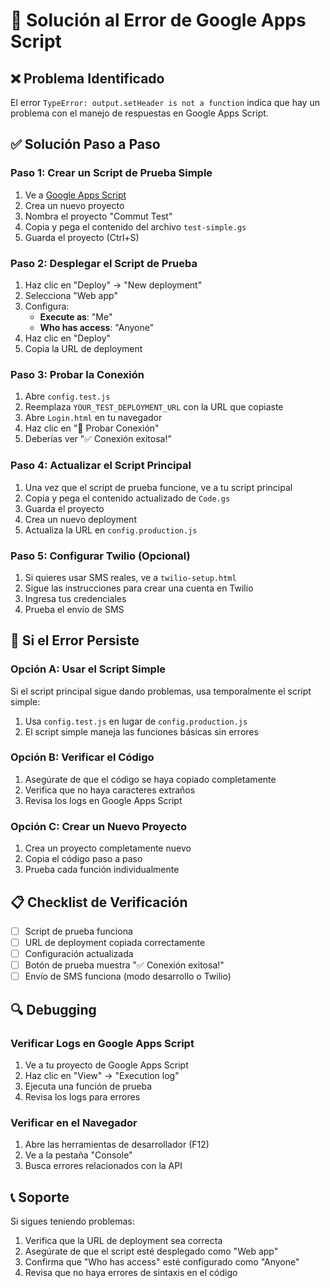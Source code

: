 # 🔧 Solución al Error de Google Apps Script

## ❌ Problema Identificado
El error `TypeError: output.setHeader is not a function` indica que hay un problema con el manejo de respuestas en Google Apps Script.

## ✅ Solución Paso a Paso

### Paso 1: Crear un Script de Prueba Simple
1. Ve a [Google Apps Script](https://script.google.com/)
2. Crea un nuevo proyecto
3. Nombra el proyecto "Commut Test"
4. Copia y pega el contenido del archivo `test-simple.gs`
5. Guarda el proyecto (Ctrl+S)

### Paso 2: Desplegar el Script de Prueba
1. Haz clic en "Deploy" → "New deployment"
2. Selecciona "Web app"
3. Configura:
   - **Execute as**: "Me"
   - **Who has access**: "Anyone"
4. Haz clic en "Deploy"
5. Copia la URL de deployment

### Paso 3: Probar la Conexión
1. Abre `config.test.js`
2. Reemplaza `YOUR_TEST_DEPLOYMENT_URL` con la URL que copiaste
3. Abre `Login.html` en tu navegador
4. Haz clic en "🔧 Probar Conexión"
5. Deberías ver "✅ Conexión exitosa!"

### Paso 4: Actualizar el Script Principal
1. Una vez que el script de prueba funcione, ve a tu script principal
2. Copia y pega el contenido actualizado de `Code.gs`
3. Guarda el proyecto
4. Crea un nuevo deployment
5. Actualiza la URL en `config.production.js`

### Paso 5: Configurar Twilio (Opcional)
1. Si quieres usar SMS reales, ve a `twilio-setup.html`
2. Sigue las instrucciones para crear una cuenta en Twilio
3. Ingresa tus credenciales
4. Prueba el envío de SMS

## 🚨 Si el Error Persiste

### Opción A: Usar el Script Simple
Si el script principal sigue dando problemas, usa temporalmente el script simple:
1. Usa `config.test.js` en lugar de `config.production.js`
2. El script simple maneja las funciones básicas sin errores

### Opción B: Verificar el Código
1. Asegúrate de que el código se haya copiado completamente
2. Verifica que no haya caracteres extraños
3. Revisa los logs en Google Apps Script

### Opción C: Crear un Nuevo Proyecto
1. Crea un proyecto completamente nuevo
2. Copia el código paso a paso
3. Prueba cada función individualmente

## 📋 Checklist de Verificación

- [ ] Script de prueba funciona
- [ ] URL de deployment copiada correctamente
- [ ] Configuración actualizada
- [ ] Botón de prueba muestra "✅ Conexión exitosa!"
- [ ] Envío de SMS funciona (modo desarrollo o Twilio)

## 🔍 Debugging

### Verificar Logs en Google Apps Script
1. Ve a tu proyecto de Google Apps Script
2. Haz clic en "View" → "Execution log"
3. Ejecuta una función de prueba
4. Revisa los logs para errores

### Verificar en el Navegador
1. Abre las herramientas de desarrollador (F12)
2. Ve a la pestaña "Console"
3. Busca errores relacionados con la API

## 📞 Soporte

Si sigues teniendo problemas:
1. Verifica que la URL de deployment sea correcta
2. Asegúrate de que el script esté desplegado como "Web app"
3. Confirma que "Who has access" esté configurado como "Anyone"
4. Revisa que no haya errores de sintaxis en el código 